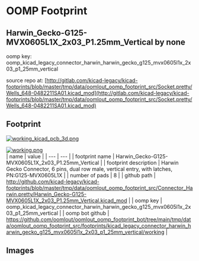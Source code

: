 # OOMP Footprint  
## Harwin_Gecko-G125-MVX0605L1X_2x03_P1.25mm_Vertical  by none  
  
oomp key: oomp_kicad_legacy_connector_harwin_harwin_gecko_g125_mvx0605l1x_2x03_p1_25mm_vertical  
  
source repo at: [http://gitlab.com/kicad-legacy/kicad-footprints/blob/master/tmp/data/oomlout_oomp_footprint_src/Socket.pretty/Wells_648-0482211SA01.kicad_mod](http://gitlab.com/kicad-legacy/kicad-footprints/blob/master/tmp/data/oomlout_oomp_footprint_src/Socket.pretty/Wells_648-0482211SA01.kicad_mod)  
## Footprint  
  
[![working_kicad_pcb_3d.png](working_kicad_pcb_3d_600.png)](working_kicad_pcb_3d.png)  
  
[![working.png](working_600.png)](working.png)  
| name | value | 
| --- | --- | 
| footprint name | Harwin_Gecko-G125-MVX0605L1X_2x03_P1.25mm_Vertical | 
| footprint description | Harwin Gecko Connector, 6 pins, dual row male, vertical entry, with latches, PN:G125-MVX0605L1X | 
| number of pads | 8 | 
| github path | http://github.com/kicad-legacy/kicad-footprints/blob/master/tmp/data/oomlout_oomp_footprint_src/Connector_Harwin.pretty/Harwin_Gecko-G125-MVX0605L1X_2x03_P1.25mm_Vertical.kicad_mod | 
| oomp key | oomp_kicad_legacy_connector_harwin_harwin_gecko_g125_mvx0605l1x_2x03_p1_25mm_vertical | 
| oomp bot github | https://github.com/oomlout/oomlout_oomp_footprint_bot/tree/main/tmp/data/oomlout_oomp_footprint_src/footprints/kicad_legacy_connector_harwin_harwin_gecko_g125_mvx0605l1x_2x03_p1_25mm_vertical/working | 
## Images  
